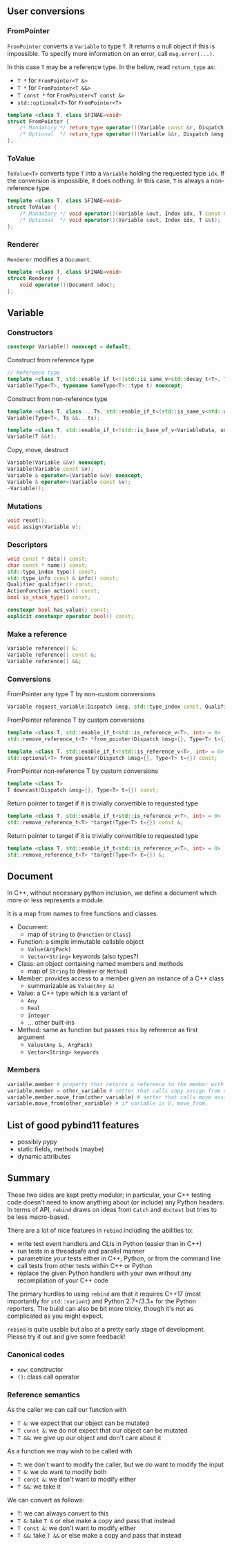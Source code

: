 
## User conversions

### FromPointer

`FromPointer` converts a `Variable` to type `T`. It returns a null object if this is impossible. To specify more information on an error, call `msg.error(...)`.

In this case `T` may be a reference type. In the below, read `return_type` as:
- `T *` for `FromPointer<T &>`
- `T *` for `FromPointer<T &&>`
- `T const *` for `FromPointer<T const &>`
- `std::optional<T>` for `FromPointer<T>`


```c++
template <class T, class SFINAE=void>
struct FromPointer {
    /* Mandatory */ return_type operator()(Variable const &r, Dispatch &msg);
    /* Optional  */ return_type operator()(Variable &&r, Dispatch &msg);
};
```

### ToValue

`ToValue<T>` converts type `T` into a `Variable` holding the requested type `idx`. If the conversion is impossible, it does nothing. In this case, `T` is always a non-reference type.

```c++
template <class T, class SFINAE=void>
struct ToValue {
    /* Mandatory */ void operator()(Variable &out, Index idx, T const &t);
    /* Optional  */ void operator()(Variable &out, Index idx, T &&t);
};
```

### Renderer

`Renderer` modifies a `Document`.

```c++
template <class T, class SFINAE=void>
struct Renderer {
    void operator()(Document &doc);
};
```

## Variable

### Constructors

```c++
constexpr Variable() noexcept = default;
```

Construct from reference type
```c++
// Reference type
template <class T, std::enable_if_t<!(std::is_same_v<std::decay_t<T>, T>), int> = 0>
Variable(Type<T>, typename SameType<T>::type t) noexcept;
```

Construct from non-reference type
```c++
template <class T, class ...Ts, std::enable_if_t<(std::is_same_v<std::decay_t<T>, T>), int> = 0>
Variable(Type<T>, Ts &&...ts);

template <class T, std::enable_if_t<!std::is_base_of_v<VariableData, unqualified<T>>, int> = 0>
Variable(T &&t);
```

Copy, move, destruct
```c++
Variable(Variable &&v) noexcept;
Variable(Variable const &v);
Variable & operator=(Variable &&v) noexcept;
Variable & operator=(Variable const &v);
~Variable();
```

### Mutations

```c++
void reset();
void assign(Variable v);
```

### Descriptors

```c++
void const * data() const;
char const * name() const;
std::type_index type() const;
std::type_info const & info() const;
Qualifier qualifier() const;
ActionFunction action() const;
bool is_stack_type() const;

constexpr bool has_value() const;
explicit constexpr operator bool() const;
```

### Make a reference
```c++
Variable reference() &;
Variable reference() const &;
Variable reference() &&;
```

### Conversions

FromPointer any type T by non-custom conversions
```c++
Variable request_variable(Dispatch &msg, std::type_index const, Qualifier q=Value) const;
```

FromPointer reference T by custom conversions
```c++
template <class T, std::enable_if_t<std::is_reference_v<T>, int> = 0>
std::remove_reference_t<T> *from_pointer(Dispatch &msg={}, Type<T> t={}) const;

template <class T, std::enable_if_t<!std::is_reference_v<T>, int> = 0>
std::optional<T> from_pointer(Dispatch &msg={}, Type<T> t={}) const;
```

FromPointer non-reference T by custom conversions
```c++
template <class T>
T downcast(Dispatch &msg={}, Type<T> t={}) const;
```

Return pointer to target if it is trivially convertible to requested type
```c++
template <class T, std::enable_if_t<std::is_reference_v<T>, int> = 0>
std::remove_reference_t<T> *target(Type<T> t={}) const &;

```
Return pointer to target if it is trivially convertible to requested type
```c++
template <class T, std::enable_if_t<std::is_reference_v<T>, int> = 0>
std::remove_reference_t<T> *target(Type<T> t={}) &;
```

## Document

In C++, without necessary python inclusion, we define a document which more or less represents a module.

It is a map from names to free functions and classes.

- Document:
    - map of `String` to (`Function` or `Class`)
- Function: a simple immutable callable object
    - `Value(ArgPack)`
    - `Vector<String>` keywords (also types?)
- Class: an object containing named members and methods
    - map of `String` to (`Member` or `Method`)
- Member: provides access to a member given an instance of a C++ class
    - summarizable as `Value(Any &)`
- Value: a C++ type which is a variant of
    - `Any`
    - `Real`
    - `Integer`
    - ... other built-ins
- Method: same as function but passes `this` by reference as first argument
    - `Value(Any &, ArgPack)`
    - `Vector<String> keywords`

### Members

```python
variable.member # property that returns a reference to the member with parent as a ward
variable.member = other_variable # setter that calls copy assign from other to member
variable.member.move_from(other_variable) # setter that calls move assign from other to member
variable.move_from(other_variable) # if variable is V, move_from,
```

## List of good pybind11 features

- possibly pypy
- static fields, methods (maybe)
- dynamic attributes

## Summary

These two sides are kept pretty modular; in particular, your C++ testing code doesn't need to know anything about (or include) any Python headers. In terms of API, `rebind` draws on ideas from `Catch` and `doctest` but tries to be less macro-based.

There are a lot of nice features in `rebind` including the abilities to:
- write test event handlers and CLIs in Python (easier than in C++)
- run tests in a threadsafe and parallel manner
- parametrize your tests either in C++, Python, or from the command line
- call tests from other tests within C++ or Python
- replace the given Python handlers with your own without any recompilation of your C++ code

The primary hurdles to using `rebind` are that it requires C++17 (most importantly for `std::variant`) and Python 2.7+/3.3+ for the Python reporters. The build can also be bit more tricky, though it's not as complicated as you might expect.

`rebind` is quite usable but also at a pretty early stage of development. Please try it out and give some feedback!

### Canonical codes
- `new`: constructor
- `()`: class call operator

### Reference semantics
As the caller we can call our function with
- `T &`: we expect that our object can be mutated
- `T const &`: we do not expect that our object can be mutated
- `T &&`: we give up our object and don't care about it

As a function we may wish to be called with
- `T`: we don't want to modify the caller, but we do want to modify the input
- `T &`: we do want to modify both
- `T const &`: we don't want to modify either
- `T &&`: we take it

We can convert as follows:
- `T`: we can always convert to this
- `T &`: take `T &` or else make a copy and pass that instead
- `T const &`: we don't want to modify either
- `T &&`: take `T &&` or else make a copy and pass that instead
